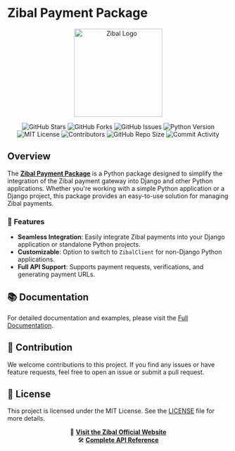 # Zibal Payment Package

<div align="center">
  <img src="https://github.com/user-attachments/assets/bd12dfd0-6670-4d6f-b3d5-b1d7a4ff579a" alt="Zibal Logo" width="200px"/>
</div>

<div align="center">

![GitHub Stars](https://img.shields.io/github/stars/Mohammad222PR/zibal-payment?style=for-the-badge&logo=github)
![GitHub Forks](https://img.shields.io/github/forks/Mohammad222PR/zibal-payment?style=for-the-badge&logo=github)
![GitHub Issues](https://img.shields.io/github/issues/Mohammad222PR/zibal-payment?style=for-the-badge&logo=github)
![Python Version](https://img.shields.io/badge/python-3.8%2B-blue?style=for-the-badge&logo=python)
![MIT License](https://img.shields.io/github/license/Mohammad222PR/zibal-payment?style=for-the-badge&color=yellow)
![Contributors](https://img.shields.io/github/contributors/Mohammad222PR/zibal-payment?style=for-the-badge&color=brightgreen)
![GitHub Repo Size](https://img.shields.io/github/repo-size/Mohammad222PR/zibal-payment?style=for-the-badge&color=critical)
![Commit Activity](https://img.shields.io/github/commit-activity/m/Mohammad222PR/zibal-payment?style=for-the-badge&color=orange)
  
</div>

## Overview

The **[Zibal Payment Package](https://pypi.org/project/django-zibal-payment/)** is a Python package designed to simplify the integration of the Zibal payment gateway into Django and other Python applications. Whether you're working with a simple Python application or a Django project, this package provides an easy-to-use solution for managing Zibal payments.

### 🌟 **Features**

- **Seamless Integration**: Easily integrate Zibal payments into your Django application or standalone Python projects.
- **Customizable**: Option to switch to `ZibalClient` for non-Django Python applications.
- **Full API Support**: Supports payment requests, verifications, and generating payment URLs.

## 📚 **Documentation**

For detailed documentation and examples, please visit the [Full Documentation](docs/index.md).

## 🤝 **Contribution**

We welcome contributions to this project. If you find any issues or have feature requests, feel free to open an issue or submit a pull request.

## 📄 **License**

This project is licensed under the MIT License. See the [LICENSE](LICENSE) file for more details.

<div align="center">

🔗 **[Visit the Zibal Official Website](https://zibal.ir)**  
🛠️ **[Complete API Reference](docs/index.md)**

</div>
